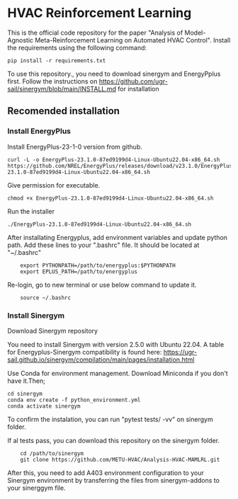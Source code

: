 # HVAC Reinforcement Learning
This is the official code repository for the paper "Analysis of Model-Agnostic Meta-Reinforcement Learning on Automated HVAC Control".
Install the requirements using the following command:

```
pip install -r requirements.txt
```

To use this repository., you need to download sinergym and EnergyPplus first.
Follow the instructions on https://github.com/ugr-sail/sinergym/blob/main/INSTALL.md for installation

## Recomended installation
### Install EnergyPlus
Install EnergyPlus-23-1-0 version from github.
```
curl -L -o EnergyPlus-23.1.0-87ed9199d4-Linux-Ubuntu22.04-x86_64.sh https://github.com/NREL/EnergyPlus/releases/download/v23.1.0/EnergyPlus-23.1.0-87ed9199d4-Linux-Ubuntu22.04-x86_64.sh
```

Give permission for executable.
```
chmod +x EnergyPlus-23.1.0-87ed9199d4-Linux-Ubuntu22.04-x86_64.sh
```

Run the installer
```
./EnergyPlus-23.1.0-87ed9199d4-Linux-Ubuntu22.04-x86_64.sh 
```
After installating Energyplus, add environment variables and update python path. Add these lines to your ".bashrc" file. It should be located at "~/.bashrc"
```
    export PYTHONPATH=/path/to/energyplus:$PYTHONPATH
    export EPLUS_PATH=/path/to/energyplus
```
Re-login, go to new terminal or use below command to update it.

```
    source ~/.bashrc
```
### Install Sinergym

Download Sinergym repository

You need to install Sinergym with version 2.5.0 with Ubuntu 22.04. A table for Energyplus-Sinergym compatibility is found here:
https://ugr-sail.github.io/sinergym/compilation/main/pages/installation.html

Use Conda for environment management. Download Miniconda if you don't have it.Then;
```
cd sinergym
conda env create -f python_environment.yml
conda activate sinergym
```

To confirm the instalation, you can run "pytest tests/ -vv" on sinergym folder.

If al tests pass, you can download this repository on the sinergym folder.
```
    cd /path/to/sinergym
    git clone https://github.com/METU-HVAC/Analysis-HVAC-MAMLRL.git
```


After this, you need to add A403 environment configuration to your Sinergym environment by transferring the files from sinergym-addons to your sinerggym file.

